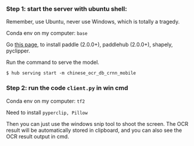 ### Step 1: start the server with ubuntu shell: 

Remember, use Ubuntu, never use Windows, which is totally a tragedy.

Conda env on my computer: `base`

Go [this page](https://www.paddlepaddle.org.cn/hubdetail?name=chinese_ocr_db_crnn_mobile&en_category=TextRecognition), 
to install paddle (2.0.0+), paddlehub (2.0.0+), shapely, pyclipper.  

Run the command to serve the model. 

    $ hub serving start -m chinese_ocr_db_crnn_mobile

### Step 2: run the code `client.py` in win cmd

Conda env on my computer: `tf2`

Need to install `pyperclip, Pillow`

Then you can just use the windows snip tool to shoot the screen. 
The OCR result will be automatically stored in clipboard, and you can 
also see the OCR result output in cmd. 

